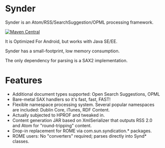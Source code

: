 # Synder
Synder is an Atom/RSS/SearchSuggestion/OPML processing framework.

[![Maven Central](https://maven-badges.herokuapp.com/maven-central/com.escape-technology-llc/Synder/badge.svg)](https://maven-badges.herokuapp.com/maven-central/com.escape-technology-llc/Synder)

It is Optimized For Android, but works with Java SE/EE.

Synder has a small-footprint, low memory consumption.

The only dependency for parsing is a SAX2 implementation.

# Features
* Additional document types supported: Open Search Suggestions, OPML
* Bare-metal SAX handlers so it's fast, fast, FAST!
* Flexible namespace processing system. Several popular namespaces are included: Dublin Core, iTunes, RDF Content.
* Actually subjected to HPROF and tweaked in.
* Content generation JAR based on XmlSerializer that outputs RSS 2.0 and Atom for "round-tripping" content.
* Drop-in replacement for ROME via com.sun.syndication.* packages.
* ROME users: No "converters" required; parses directly into Synd* classes.
